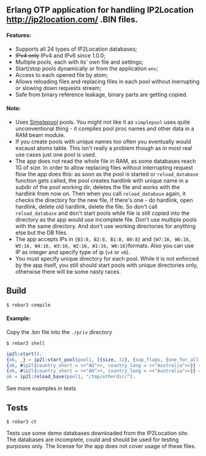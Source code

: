 ## Erlang OTP application for handling IP2Location http://ip2location.com/ .BIN files.

#### Features:
* Supports all 24 types of IP2Location databases;
* ~~IPv4 only~~ IPv4 and IPv6 since 1.0.0;
* Multiple pools, each with its' own file and settings;
* Start/stop pools dynamically or from the application `env`;
* Access to each opened file by atom;
* Allows reloading files and replacing files in each pool without inerrupting or slowing down requests stream;
* Safe from binary reference leakage, binary parts are getting copied.



#### Note:
* Uses [Simplepool](https://github.com/brigadier/simplepool) pools. You might not like it as
`simplepool` uses quite unconventional thing - it compiles pool proc names and other data in a RAM beam module.
* If you create pools with unique names too often you eventually would excaust atoms table. This isn't really
a problem though as in most real use cases just one pool is used.
* The app does not read the whole file in RAM, as some databases reach 1G of size. In order to allow replacing
files without interrupting request flow the app does this: as soon as the pool is started or `reload_database`
function gets called, the pool creates hardlink with unique name in a subdir of the pool working dir, deletes
the file and works with the hardlink from now on. Then when you call `reload_database` again, it checks
the directory for the new file, if there's one - do hardlink, open hardlink, delete old hardlink, delete
the file. So don't call `reload_database` and don't start pools while file is still copied into the directory
as the app would use incomplete file. Don't use multiple pools with the same directory. And don't use
working directories for anything else but the DB files.
* The app accepts IPs in `{B3:8, B2:8, B1:8, B0:8}` and
`{W7:16, W6:16, W5:16, W4:16, W3:16, W2:16, W1:16, W0:16}`formats.
Also you can use IP as integer and specify type of ip (`v4` or `v6`).
* You must specify unique directory for each pool. While it is not enforced by the app itself, you still should
start pools with unique directories only, otherwise there will be some nasty races.

Build
-----

    $ rebar3 compile



#### Example:

Copy the .bin file into the `./priv` directory

```$ rebar3 shell```

```erlang
ip2l:start().
{ok, _} = ip2l:start_pool(pool1, [{size, 32}, {sup_flags, {one_for_all, 1, 5}}], "priv").
{ok, #ip2l{country_short = <<"AU">>, country_long = <<"Australia">>}} = ip2l:lookup(pool1, {1, 10, 10, 10}).
{ok, #ip2l{country_short = <<"AU">>, country_long = <<"Australia">>}} = ip2l:lookup(pool1, v4, 16#010a0a0a).
ok = ip2l:reload_base(pool1, "/tmp/otherdir/").
```

See more examples in tests


Tests
-----

    $ rebar3 ct

Tests use some demo databases downloaded from the IP2Location site. The databases are incomplete,
could and should be used for testing purposes only. The license for the app does not cover usage of these files.



